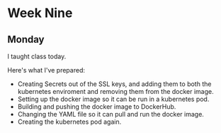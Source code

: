 # Week Nine

## Monday

I taught class today.

Here's what I've prepared:

- Creating Secrets out of the SSL keys, and adding them to both the kubernetes enviroment and removing them from the docker image.
- Setting up the docker image so it can be run in a kubernetes pod.
- Building and pushing the docker image to DockerHub.
- Changing the YAML file so it can pull and run the docker image.
- Creating the kubernetes pod again.

